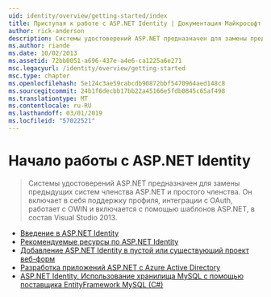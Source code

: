 ```yaml
---
uid: identity/overview/getting-started/index
title: Приступая к работе с ASP.NET Identity | Документация Майкрософт
author: rick-anderson
description: Системы удостоверений ASP.NET предназначен для замены предыдущих систем членства ASP.NET и простого членства. Она включает поддержку профиля, интеграция OAuth...
ms.author: riande
ms.date: 10/02/2013
ms.assetid: 72bb0051-a696-437e-a4e6-ca1225a6e271
msc.legacyurl: /identity/overview/getting-started
msc.type: chapter
ms.openlocfilehash: 5e124c3ae59cabcdb90872bbf5470964aed148c8
ms.sourcegitcommit: 24b1f6decbb17bb22a45166e5fdb0845c65af498
ms.translationtype: MT
ms.contentlocale: ru-RU
ms.lasthandoff: 03/01/2019
ms.locfileid: "57022521"
---
```

<a name="getting-started-with-aspnet-identity"></a>Начало работы с ASP.NET Identity
====================
> Системы удостоверений ASP.NET предназначен для замены предыдущих систем членства ASP.NET и простого членства. Он включает в себя поддержку профиля, интеграции с OAuth, работает с OWIN и включается с помощью шаблонов ASP.NET, в состав Visual Studio 2013.


- [Введение в ASP.NET Identity](introduction-to-aspnet-identity.md)
- [Рекомендуемые ресурсы по ASP.NET Identity](aspnet-identity-recommended-resources.md)
- [Добавление ASP.NET Identity в пустой или существующий проект веб-форм](adding-aspnet-identity-to-an-empty-or-existing-web-forms-project.md)
- [Разработка приложений ASP.NET с Azure Active Directory](developing-aspnet-apps-with-windows-azure-active-directory.md)
- [ASP.NET Identity. Использование хранилища MySQL с помощью поставщика EntityFramework MySQL (C#)](aspnet-identity-using-mysql-storage-with-an-entityframework-mysql-provider.md)
